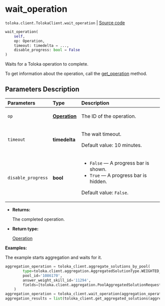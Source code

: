 # wait_operation
`toloka.client.TolokaClient.wait_operation` | [Source code](https://github.com/Toloka/toloka-kit/blob/v1.2.1/src/client/__init__.py#L2931)

```python
wait_operation(
    self,
    op: Operation,
    timeout: timedelta = ...,
    disable_progress: bool = False
)
```

Waits for a Toloka operation to complete.


To get information about the operation, call the [get_operation](toloka.client.TolokaClient.get_operation.md) method.

## Parameters Description

| Parameters | Type | Description |
| :----------| :----| :-----------|
`op`|**[Operation](toloka.client.operations.Operation.md)**|<p>The ID of the operation.</p>
`timeout`|**timedelta**|<p>The wait timeout. </p><p>Default value: 10 minutes.</p>
`disable_progress`|**bool**|<ul> <li>`False` — A progress bar is shown.</li> <li>`True` — A progress bar is hidden.</li> </ul> <p>Default value: `False`.</p>

* **Returns:**

  The completed operation.

* **Return type:**

  [Operation](toloka.client.operations.Operation.md)

**Examples:**

The example starts aggregation and waits for it.

```python
aggregation_operation = toloka_client.aggregate_solutions_by_pool(
        type=toloka.client.aggregation.AggregatedSolutionType.WEIGHTED_DYNAMIC_OVERLAP,
        pool_id='1086170',
        answer_weight_skill_id='11294',
        fields=[toloka.client.aggregation.PoolAggregatedSolutionRequest.Field(name='result')]
    )
aggregation_operation = toloka_client.wait_operation(aggregation_operation)
aggregation_results = list(toloka_client.get_aggregated_solutions(aggregation_operation.id))
```
